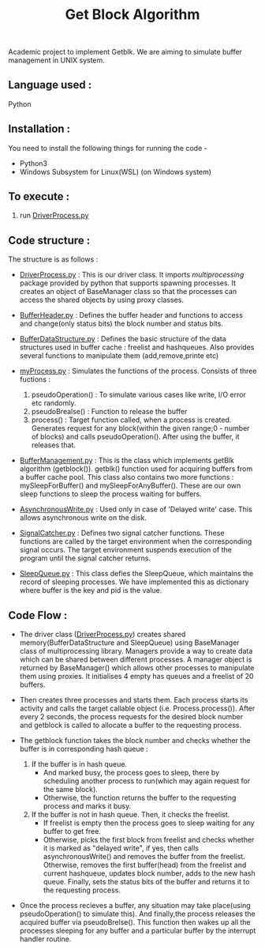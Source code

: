 <center><h1> Get Block Algorithm </h1></center>

<br>

Academic project to implement Getblk. We are aiming to simulate buffer management in UNIX system.

## Language used : 

 Python

## Installation :
You need to install the following things for running the code -
- Python3
- Windows Subsystem for Linux(WSL) (on Windows system)

## To execute :
1. run [DriverProcess.py](DriverProcess.py) 

## Code structure :
The structure is as follows :
* [DriverProcess.py](DriverProcess.py)  : This is our driver class. It imports *multiprocessing* package provided by python that supports spawning processes. It creates an object of BaseManager class so that the processes can access the shared objects by using proxy classes.

* [BufferHeader.py](BufferHeader.py) : Defines the buffer header and functions to access and change(only status bits) the block number and status bits. 

* [BufferDataStructure.py](BufferDataStructure.py) : Defines the basic structure of the data structures used in buffer cache : freelist and hashqueues. Also provides several functions to manipulate them (add,remove,printe etc)

* [myProcess.py](myProcess.py) : Simulates the functions of the process. Consists of three fuctions :
    1. pseudoOperation() : To simulate various cases like write, I/O error etc randomly.
    2. pseudoBrealse() : Function to release the buffer 
    3. process() : Target function called, when a process is created. Generates request for any block(within the given range;0 - number of blocks) and calls pseudoOperation(). After using the buffer, it releases that.

* [BufferManagement.py](BufferManagement.py) : This is the class which implements getBlk algorithm (getblock()). getblk() function used for acquiring buffers from a buffer cache pool. This class also contains two more functions : mySleepForBuffer() and mySleepForAnyBuffer(). These are our own sleep functions to sleep the process  waiting for buffers.  

* [AsynchronousWrite.py](AsynchronousWrite.py) : Used only in case of 'Delayed write' case. This allows asynchronous write on the disk.

* [SignalCatcher.py](SignalCatcher.py) : Defines two signal catcher functions. These functions are called by the target environment when the corresponding signal occurs. The target environment suspends execution of the program until the signal catcher returns.

* [SleepQueue.py](SleepQueue.py) : This class defies the SleepQueue, which maintains the record of sleeping processes. We have implemented this as dictionary where buffer is the key and pid is the value. 


## Code Flow : 
* The driver class ([DriverProcess.py](DriverProcess.py)) creates shared memory(BufferDataStructure and SleepQueue) using BaseManager class of multiprocessing library. Managers provide a way to create data which can be shared between different processes. A manager object is returned by BaseManager() which allows other processes to manipulate them using proxies. It initialises 4 empty has queues and a freelist of 20 buffers.  

* Then creates three processes and starts them. Each process starts its activity and calls the target callable object (i.e. Process.process()). After every 2 seconds, the process requests for the desired block number and getblock is called to allocate a buffer to the requesting process. 

* The getblock function takes the block number and checks whether the buffer is in corresponding hash queue :
    1. If the buffer is in hash queue.
        * And marked busy, the process goes to sleep, there by scheduling another process to run(which may again request for the same block). 
        * Otherwise, the function returns the buffer to the requesting process and marks it busy. 
    2. If the buffer is not in hash queue. Then, it checks the freelist. 
        * If freelist is empty then the process goes to sleep waiting for any buffer to get free. 
        * Otherwise, picks the first block from freelist and checks whether it is marked as "delayed write", if yes, then calls asynchronousWrite() and removes the buffer from the freelist. Otherwise, removes the first buffer(head) from the freelist and current hashqueue, updates block number, adds to the new hash queue. Finally, sets the status bits of the buffer and returns it to the requesting process.

* Once the process recieves a buffer, any situation may take place(using pseudoOperation() to simulate this). And finally,the process releases the acquired buffer via pseudoBrelse(). This function then wakes up all the processes sleeping for any buffer and a particular buffer by the interrupt handler routine.
